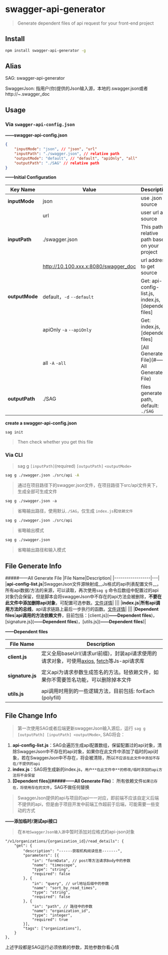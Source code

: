 # swagger-api-generator

> Generate dependent files of api request for your front-end project

## Install

```sh
npm install swagger-api-generator -g
```
## Alias

SAG: swagger-api-generator

SwaggerJson: 指用户(你)提供的Json输入源，本地的.swagger.json或者http://~.swagger_doc

## Usage

### Via `swagger-api-config.json`

**——swagger-api-config.json**

```json
{
	"inputMode": "json", // "json", "url"
	"inputPath": "./swagger.json", // relative path
	"outputMode": "default", // "default", "apiOnly", "all"
	"outputPath": "./SAG" // relative path
}
```
**——Initial Configuration**

|Key Name|Value|Description|
|---|---|---|
|**inputMode**|json| use .json as source|
|             |url| user url as source |
|**inputPath**|./swagger.json|This path is relative path base on your project|
||http://10.100.xxx.x:8080/swagger_doc|url address to get source|
|**outputMode**|default，`-d` `--default`|Get: api-config-list.js, index.js, [dependent files]|
|| apiOnly `-a` `--apiOnly `|Get: index.js, [dependent files]|
||all `-A` `-all`|[All Generate File](#——All Generate File)|
|**outputPath**|./SAG|files generate path, default: `./SAG`|


**create a swagger-api-config.json**

```sh
sag init
```
>Then check whether you get this file


### Via CLI

>sag g `[inputPath]`(required) `[outputPath]` `<outputMode>`

```sh
sag g ./swagger.json ./src/api -A
```
>通过在项目路径下的swagger.json文件，在项目路径下src/api文件夹下，生成全部可生成文件

```
sag g ./swagger.json -a
```
>省略输出路径，使用默认`./SAG`，仅生成 `index.js`和`依赖文件`

```
sag g ./swagger.json ./src/api
```
>省略输出模式

```
sag g ./swagger.json 
```
>省略输出路径和输入模式


## File Generate Info

#####——All Generate File
|File Name|Description|
|------------------|---|
|**api-config-list.js**|SwaggerJson文件源映射成__Js格式的api列表配置文件__，所有api数据/方法的来源，可以读取，再次使用``sag g`` 命令后数组中配置过的api对象仍会保留，但是脚本会将swaggerJson中不存在的api方法会被删除，__不要在此文件中添加删除api对象__，可配置可选参数。[文件详情](#——api-config-list.js)|
|||
|**index.js**|__所有api调用方法的总线__，api请求链路上最后一步执行的函数。[文件详情](#——api-config-list.js)|
|||
|**Dependent files**|__api调用的方法依赖文件__，目前包括：[client.js](**——Dependent files**)，[signature.js](**——Dependent files**)，[utils.js](**——Dependent files**)|

**——Dependent files**

|File Name|Description|
|-----------|---|
|**client.js**|定义全局baseUrl(请求url前缀)，封装api请求使用的请求对象，可使用[axios](https://github.com/mzabriskie/axios),  [fetch](https://github.com/github/fetch)等Js-api请求库|
|||
|**signature.js**|定义api为请求参数生成签名的方法。轻依赖文件，如果你不需要签名功能，可以删除掉本文件|
|||
|**utils.js**|api调用时用到的一些逻辑方法，目前包括: forEach (polyfill)|


## File Change Info
>第一次使用SAG或者后端更新swaggerJson输入源后，运行
`sag g [outputPath] [inputPath] <outputMode>`, SAG将会：

1. **api-config-list.js**：SAG会遍历生成api配置数组，保留配置过的api对象，清除SwaggerJson中不存在的api对象，如果你在此文件中添加了临时的api对象，若在SwaggerJson中不存在，将会被清除，所以`不应该在此文件中添加不存在/不提供的api`
2. **index.js**：SAG将生成新的index.js，`用户**在此文件中**的修改/临时添加的api方法将不会保留`
3. **[Dependent files](#####——All Generate File)**： 所有依赖文件`如果已存在，将使用存在的文件`，SAG不做任何替换

>SwaggerJson提供的api与项目的api一一对应，即前端不应该自定义后端不提供的api，但是由于项目开发中前端工作超前于后端，可能需要一些变动的方式

**——添加临时/测试api接口**
>在`本地SwaggerJson输入源`中暂时添加对应格式的api-json对象
>
```
"/v1/organizations/{organization_id}/read_details": {
    "get": {
        "description": "------获取机构阅读信息-------",
        "parameters": [{
            "in": "formData", // post等方法请求Body中的参数
            "name": "timescope",
            "type": "string",
            "required": false
        }, {
            "in": "query", // url地址后缀中的参数
            "name": "sort_by_read_times",
            "type": "string",
            "required": false
        }, {
            "in": "path", // 路径中的参数 
            "name": "organization_id",
            "type": "integer",
            "required": true
        }],
        "tags": ["organizations"],
    }
},
```
上述字段都是SAG运行必须依赖的参数，其他参数你看心情







